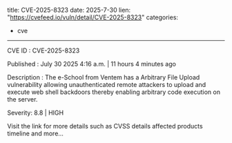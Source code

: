  
title: CVE-2025-8323
date: 2025-7-30
lien: "https://cvefeed.io/vuln/detail/CVE-2025-8323"
categories:
  - cve
---

CVE ID : CVE-2025-8323

Published :  July 30
2025
4:16 a.m. | 11 hours
4 minutes ago

Description : The e-School from Ventem has a Arbitrary File Upload vulnerability
allowing unauthenticated remote attackers to upload and execute web shell backdoors
thereby enabling arbitrary code execution on the server.

Severity: 8.8 | HIGH

Visit the link for more details
such as CVSS details
affected products
timeline
and more...
